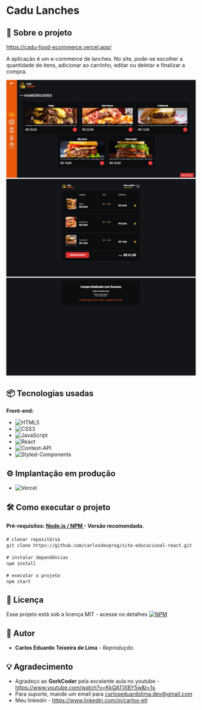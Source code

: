 # Cadu Lanches 

## 🚀 Sobre o projeto

https://cadu-food-ecommerce.vercel.app/

A aplicação é um e-commerce de lanches. No site, pode-se escolher a quantidade de itens, adicionar ao carrinho, editar ou deletar e finalizar a compra. 

![](https://github.com/carlosdevprog/urls-de-imagens/blob/master/assets/cadu-lanches/Screenshot_1.jpg?raw=true)
![](https://github.com/carlosdevprog/urls-de-imagens/blob/master/assets/cadu-lanches/Screenshot_2.jpg?raw=true)
![](https://github.com/carlosdevprog/urls-de-imagens/blob/master/assets/cadu-lanches/Screenshot_3.jpg?raw=true)

## 📦 Tecnologias usadas

**Front-end:**
* ![HTML5](https://img.shields.io/badge/html5-%23E34F26.svg?style=for-the-badge&logo=html5&logoColor=white)
* ![CSS3](https://img.shields.io/badge/css3-%231572B6.svg?style=for-the-badge&logo=css3&logoColor=white)
* ![JavaScript](https://img.shields.io/badge/javascript-%23323330.svg?style=for-the-badge&logo=javascript&logoColor=%23F7DF1E)
* ![React](https://img.shields.io/badge/react-%2320232a.svg?style=for-the-badge&logo=react&logoColor=%2361DAFB)
* ![Context-API](https://img.shields.io/badge/Context--Api-000000?style=for-the-badge&logo=react)
* ![Styled-Components](https://img.shields.io/badge/styled--components-DB7093?style=for-the-badge&logo=styled-components&logoColor=white)

## ⚙️ Implantação em produção
* ![Vercel](https://img.shields.io/badge/vercel-%23000000.svg?style=for-the-badge&logo=vercel&logoColor=white)

## 🛠️ Como executar o projeto
#### Pré-requisitos: [Node.js / NPM ](https://nodejs.org/en) - Versão recomendada.

```
# clonar repositório
git clone https://github.com/carlosdevprog/site-educacional-react.git

# instalar dependências
npm install

# executar o projeto
npm start
```

## 📄 Licença

Esse projeto está sob a licença MIT - acesse os detalhes [![NPM](https://img.shields.io/npm/l/react)](https://github.com/carlosdevprog/site-educacional-react/blob/master/LICENSE)

## 👷 Autor

* **Carlos Eduardo Teixeira de Lima** - *Reprodução*

## 💡 Agradecimento

* Agradeço ao **GorkCoder** pela excelente aula no youtube - https://www.youtube.com/watch?v=KkQATIXBY5w&t=1s
* Para suporte, mande um email para carloseduardolima.dev@gmail.com
* Meu linkedin - https://www.linkedin.com/in/carlos-etl
